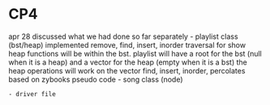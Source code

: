 # CP4

apr 28
	discussed what we had done so far separately
	- playlist class (bst/heap) 
		implemented remove, find, insert, inorder traversal for show
		heap functions will be within the bst.
		playlist will have a root for the bst (null when it is a heap) and a vector for the heap (empty when it is a bst)
		the heap operations will work on the vector
		find, insert, inorder, percolates based on zybooks pseudo code
	- song class (node)
		
	- driver file
		